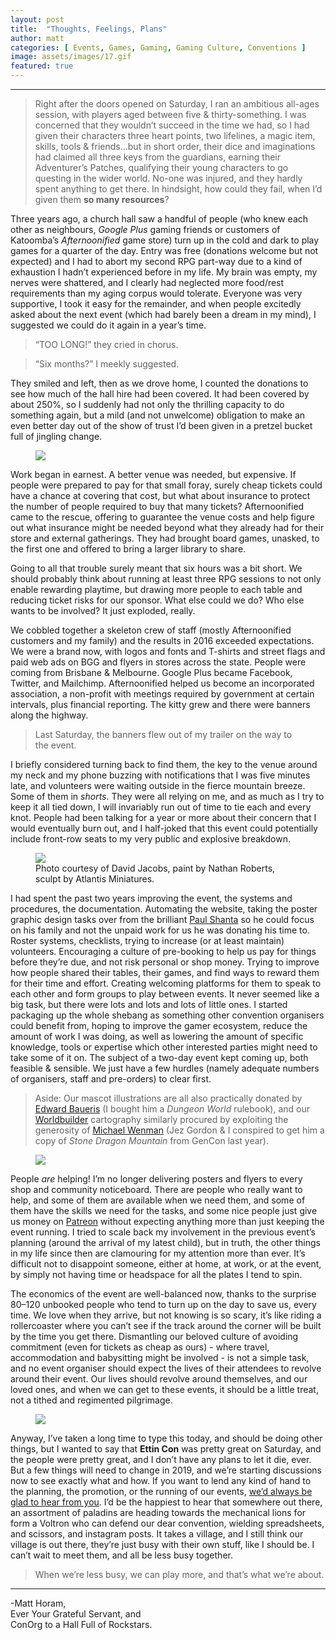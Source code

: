 ```yaml
---
layout: post
title:  "Thoughts, Feelings, Plans"
author: matt
categories: [ Events, Games, Gaming, Gaming Culture, Conventions ]
image: assets/images/17.gif
featured: true
---
```


<section name="75ef" class="section section--body section--first"><div class="section-divider"><hr class="section-divider"></div><div class="section-content"><div class="section-inner sectionLayout--insetColumn"><blockquote name="7a54" id="7a54" class="graf graf--blockquote graf-after--h3">Right after the doors opened on Saturday, I ran an ambitious all-ages session, with players aged between five &amp; thirty-something. I was concerned that they wouldn’t succeed in the time we had, so I had given their characters three heart points, two lifelines, a magic item, skills, tools &amp; friends…but in short order, their dice and imaginations had claimed all three keys from the guardians, earning their Adventurer’s Patches, qualifying their young characters to go questing in the wider world. No-one was injured, and they hardly spent anything to get there. In hindsight, how could they fail, when I’d given them <strong class="markup--strong markup--blockquote-strong">so many resources</strong>?</blockquote>

<p name="016c" id="016c" class="graf graf--p graf-after--figure">Three years ago, a church hall saw a handful of people (who knew each other as neighbours, <em class="markup--em markup--p-em">Google Plus</em> gaming friends or customers of Katoomba’s <em class="markup--em markup--p-em">Afternoonified</em> game store) turn up in the cold and dark to play games for a quarter of the day. Entry was free (donations welcome but not expected) and I had to abort my second RPG part-way due to a kind of exhaustion I hadn’t experienced before in my life. My brain was empty, my nerves were shattered, and I clearly had neglected more food/rest requirements than my aging corpus would tolerate. Everyone was very supportive, I took it easy for the remainder, and when people excitedly asked about the next event (which had barely been a dream in my mind), I suggested we could do it again in a year’s time.</p><blockquote name="dc0a" id="dc0a" class="graf graf--pullquote graf--startsWithDoubleQuote graf-after--p">“TOO LONG!” they cried in chorus.</blockquote><blockquote name="8316" id="8316" class="graf graf--pullquote graf--startsWithDoubleQuote graf-after--pullquote">“Six months?” I meekly suggested.</blockquote><p name="6a7e" id="6a7e" class="graf graf--p graf-after--pullquote">They smiled and left, then as we drove home, I counted the donations to see how much of the hall hire had been covered. It had been covered by about 250%, so I suddenly had not only the thrilling capacity to do something again, but a mild (and not unwelcome) obligation to make an even better day out of the show of trust I’d been given in a pretzel bucket full of jingling change.</p>

<figure name="2ef0" id="2ef0" class="graf graf--figure graf-after--p"><img class="graf-image" data-image-id="1*Itu9RsvwP8N3E1L4Hdc1Iw.jpeg" data-width="534" data-height="800" data-is-featured="true" src="../assets/images/17b.jpeg"></figure>

<p name="0585" id="0585" class="graf graf--p graf-after--figure">Work began in earnest. A better venue was needed, but expensive. If people were prepared to pay for that small foray, surely cheap tickets could have a chance at covering that cost, but what about insurance to protect the number of people required to buy that many tickets? Afternoonified came to the rescue, offering to guarantee the venue costs and help figure out what insurance might be needed beyond what they already had for their store and external gatherings. They had brought board games, unasked, to the first one and offered to bring a larger library to share.</p><p name="9d1a" id="9d1a" class="graf graf--p graf-after--p">Going to all that trouble surely meant that six hours was a bit short. We should probably think about running at least three RPG sessions to not only enable rewarding playtime, but drawing more people to each table and reducing ticket risks for our sponsor. What else could we do? Who else wants to be involved? It just exploded, really.</p><p name="dce2" id="dce2" class="graf graf--p graf-after--p">We cobbled together a skeleton crew of staff (mostly Afternoonified customers and my family) and the results in 2016 exceeded expectations. We were a brand now, with logos and fonts and T-shirts and street flags and paid web ads on BGG and flyers in stores across the state. People were coming from Brisbane &amp; Melbourne. Google Plus became Facebook, Twitter, and Mailchimp. Afternoonified helped us become an incorporated association, a non-profit with meetings required by government at certain intervals, plus financial reporting. The kitty grew and there were banners along the highway.</p><blockquote name="7a71" id="7a71" class="graf graf--pullquote graf-after--p">Last Saturday, the banners flew out of my trailer on the way to the event.</blockquote><p name="b3bf" id="b3bf" class="graf graf--p graf-after--pullquote">I briefly considered turning back to find them, the key to the venue around my neck and my phone buzzing with notifications that I was five minutes late, and volunteers were waiting outside in the fierce mountain breeze. Some of them in <em class="markup--em markup--p-em">shorts</em>. They were all relying on me, and as much as I try to keep it all tied down, I will invariably run out of time to tie each and every knot. People had been talking for a year or more about their concern that I would eventually burn out, and I half-joked that this event could potentially include front-row seats to my very public and explosive breakdown.</p>

<figure name="7142" id="7142" class="graf graf--figure graf-after--p"><img class="graf-image" data-image-id="1*GWawSb6t3lJxUqN7rL1CIw.jpeg" data-width="768" data-height="1024" src="../assets/images/17c.jpeg"><figcaption class="imageCaption">Photo courtesy of David Jacobs, paint by Nathan Roberts, sculpt by Atlantis Miniatures.</figcaption></figure>

<p name="4c7b" id="4c7b" class="graf graf--p graf-after--figure">I had spent the past two years improving the event, the systems and procedures, the documentation. Automating the website, taking the poster graphic design tasks over from the brilliant <a href="https://shanta.co.nz" data-href="https://shanta.co.nz" class="markup--anchor markup--p-anchor" rel="noopener" target="_blank">Paul Shanta</a> so he could focus on his family and not the unpaid work for us he was donating his time to. Roster systems, checklists, trying to increase (or at least maintain) volunteers. Encouraging a culture of pre-booking to help us pay for things before they’re due, and not risk personal or shop money. Trying to improve how people shared their tables, their games, and find ways to reward them for their time and effort. Creating welcoming platforms for them to speak to each other and form groups to play between events. It never seemed like a big task, but there were lots and lots and lots of little ones. I started packaging up the whole shebang as something other convention organisers could benefit from, hoping to improve the gamer ecosystem, reduce the amount of work I was doing, as well as lowering the amount of specific knowledge, tools or expertise which other interested parties might need to take some of it on. The subject of a two-day event kept coming up, both feasible &amp; sensible. We just have a few hurdles (namely adequate numbers of organisers, staff and pre-orders) to clear first.</p><blockquote name="47b3" id="47b3" class="graf graf--blockquote graf-after--p">Aside: Our mascot illustrations are all also practically donated by <a href="https://www.behance.net/EdwardBaueris" data-href="https://www.behance.net/EdwardBaueris" class="markup--anchor markup--blockquote-anchor" rel="noopener" target="_blank">Edward Baueris</a> (I bought him a <em class="markup--em markup--blockquote-em">Dungeon World</em> rulebook), and our <a href="https://EttinCon.org/world" data-href="https://EttinCon.org/world" class="markup--anchor markup--blockquote-anchor" rel="noopener" target="_blank">Worldbuilder</a> cartography similarly procured by exploiting the generosity of <a href="http://vulpinoid.blogspot.com" data-href="http://vulpinoid.blogspot.com" class="markup--anchor markup--blockquote-anchor" rel="noopener" target="_blank">Michael Wenman</a> (Jez Gordon &amp; I conspired to get him a copy of <em class="markup--em markup--blockquote-em">Stone Dragon Mountain</em> from GenCon last year).</blockquote>

<figure name="5fbc" id="5fbc" class="graf graf--figure graf-after--blockquote"><img class="graf-image" data-image-id="1*KzrUCzLQDWzfOAJpyOv9og.jpeg" data-width="800" data-height="534" src="../assets/images/17d.jpeg"></figure>

<p name="897c" id="897c" class="graf graf--p graf-after--figure">People <em class="markup--em markup--p-em">are </em>helping! I’m no longer delivering posters and flyers to every shop and community noticeboard. There are people who really want to help, and some of them are available when we need them, and some of them have the skills we need for the tasks, and some nice people just give us money on <a href="https://patreon.com/EttinCon" data-href="https://patreon.com/EttinCon" class="markup--anchor markup--p-anchor" rel="noopener" target="_blank">Patreon</a> without expecting anything more than just keeping the event running. I tried to scale back my involvement in the previous event’s planning (around the arrival of my latest child), but in truth, the other things in my life since then are clamouring for my attention more than ever. It’s difficult not to disappoint someone, either at home, at work, or at the event, by simply not having time or headspace for all the plates I tend to spin.</p><p name="7feb" id="7feb" class="graf graf--p graf-after--p">The economics of the event are well-balanced now, thanks to the surprise 80–120 unbooked people who tend to turn up on the day to save us, every time. We love when they arrive, but not knowing is so scary, it’s like riding a rollercoaster where you can’t see if the track around the corner will be built by the time you get there. Dismantling our beloved culture of avoiding commitment (even for tickets as cheap as ours) - where travel, accommodation and babysitting might be involved - is not a simple task, and no event organiser should expect the lives of their attendees to revolve around their event. Our lives should revolve around themselves, and our loved ones, and when we can get to these events, it should be a little treat, not a tithed and regimented pilgrimage.</p>

<figure name="a486" id="a486" class="graf graf--figure graf-after--p"><img class="graf-image" data-image-id="1*KuDKdfvQch-wSHHmcqbhjg.jpeg" data-width="800" data-height="534" src="../assets/images/17e.jpeg"></figure>

<p name="2654" id="2654" class="graf graf--p graf-after--figure">Anyway, I’ve taken a long time to type this today, and should be doing other things, but I wanted to say that <strong class="markup--strong markup--p-strong">Ettin Con</strong> was pretty great on Saturday, and the people were pretty great, and I don’t have any plans to let it die, ever. But a few things will need to change in 2019, and we’re starting discussions now to see exactly what and how. If you want to lend any kind of hand to the planning, the promotion, or the running of our events, <a href="https://EttinCon.org/volunteer" data-href="https://EttinCon.org/volunteer" class="markup--anchor markup--p-anchor" rel="noopener" target="_blank">we’d always be glad to hear from you</a>. I’d be the happiest to hear that somewhere out there, an assortment of paladins are heading towards the mechanical lions for form a Voltron who can defend our dear convention, wielding spreadsheets, and scissors, and instagram posts. It takes a village, and I still think our village is out there, they’re just busy with their own stuff, like I should be. I can’t wait to meet them, and all be less busy together.</p><blockquote name="d8e9" id="d8e9" class="graf graf--blockquote graf-after--p graf--trailing">When we’re less busy, we can play more, and that’s what we’re about.</blockquote></div></div></section><section name="a483" class="section section--body section--last"><div class="section-divider"><hr class="section-divider"></div><div class="section-content"><div class="section-inner sectionLayout--insetColumn"><p name="1386" id="1386" class="graf graf--p graf--leading graf--trailing">-Matt Horam,<br>Ever Your Grateful Servant, and<br>ConOrg to a Hall Full of Rockstars.</p></div></div></section>